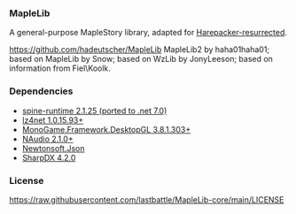 ### MapleLib
A general-purpose MapleStory library, adapted for [Harepacker-resurrected](https://github.com/lastbattle/Harepacker-resurrected).

https://github.com/hadeutscher/MapleLib
MapleLib2 by haha01haha01; 
based on MapleLib by Snow; 
based on WzLib by JonyLeeson; 
based on information from Fiel\Koolk.


### Dependencies
 - [spine-runtime 2.1.25 (ported to .net 7.0)](https://github.com/EsotericSoftware/spine-runtimes)
 - [lz4net 1.0.15.93+](https://github.com/MiloszKrajewski/lz4net)
 - [MonoGame.Framework.DesktopGL 3.8.1.303+](https://www.nuget.org/packages/MonoGame.Framework.DesktopGL)
 - [NAudio 2.1.0+](https://www.nuget.org/packages/NAudio)
 - [Newtonsoft.Json](https://www.nuget.org/packages/Newtonsoft.Json/)
 - [SharpDX 4.2.0](https://www.nuget.org/packages/SharpDX)

### License
https://raw.githubusercontent.com/lastbattle/MapleLib-core/main/LICENSE
